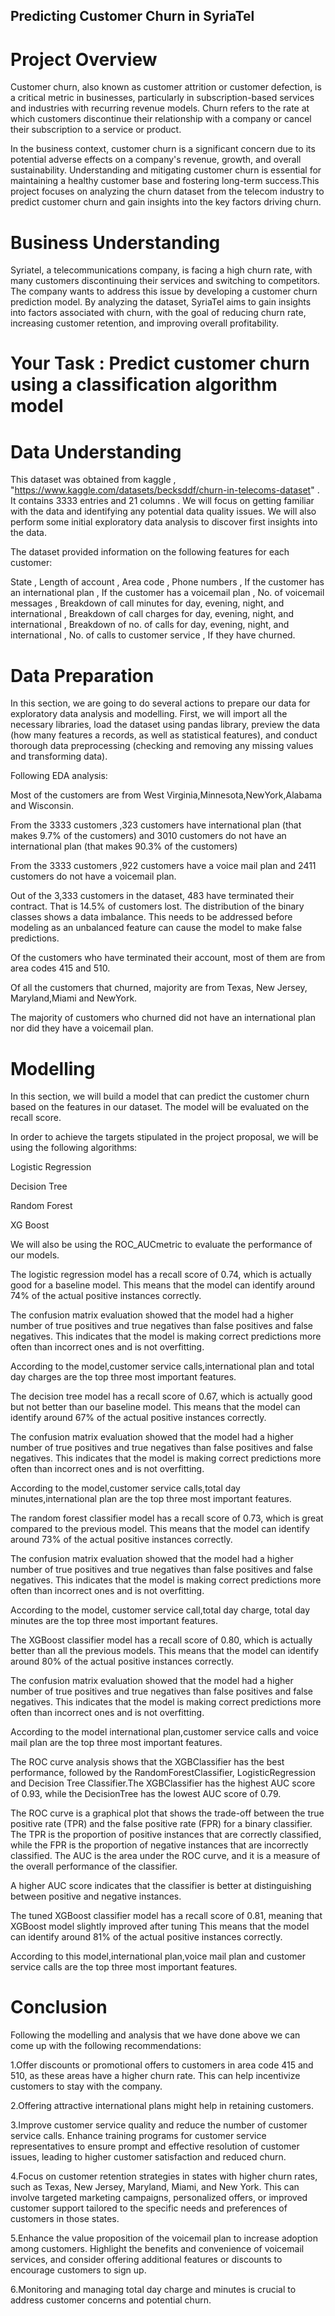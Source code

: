 ## Predicting Customer Churn in SyriaTel

# Project Overview


Customer churn, also known as customer attrition or customer defection, is a critical metric in businesses, particularly in subscription-based services and industries with recurring revenue models. Churn refers to the rate at which customers discontinue their relationship with a company or cancel their subscription to a service or product.


In the business context, customer churn is a significant concern due to its potential adverse effects on a company's revenue, growth, and overall sustainability. Understanding and mitigating customer churn is essential for maintaining a healthy customer base and fostering long-term success.This project focuses on analyzing the churn dataset from the telecom industry to predict customer churn and gain insights into the key factors driving churn.


# Business Understanding


Syriatel, a telecommunications company, is facing a high churn rate, with many customers discontinuing their services and switching to competitors. The company wants to address this issue by developing a customer churn prediction model. By analyzing the dataset, SyriaTel aims to gain insights into factors associated with churn, with the goal of reducing churn rate, increasing customer retention, and improving overall profitability.



# Your Task : Predict customer churn using a classification algorithm model






# Data Understanding


This dataset was obtained from kaggle , "https://www.kaggle.com/datasets/becksddf/churn-in-telecoms-dataset" . It contains 3333 entries and 21 columns . We will focus on getting familiar with the data and identifying any potential data quality issues. We will also perform some initial exploratory data analysis to discover first insights into the data.


The dataset provided information on the following features for each customer:

State , Length of account , Area code , Phone numbers , If the customer has an international plan , If the customer has a voicemail plan , No. of voicemail messages , Breakdown of call minutes for day, evening, night, and international , Breakdown of call charges for day, evening, night, and international , Breakdown of no. of calls for day, evening, night, and international , No. of calls to customer service , If they have churned.


# Data Preparation

In this section, we are going to do several actions to prepare our data for exploratory data analysis and modelling. First, we will import all the necessary libraries, load the dataset using pandas library, preview the data (how many features a records, as well as statistical features), and conduct thorough data preprocessing (checking and removing any missing values and transforming data).






Following EDA analysis:


Most of the customers are from West Virginia,Minnesota,NewYork,Alabama and Wisconsin.

From the 3333 customers ,323 customers have international plan (that makes 9.7% of the customers) and 3010 customers do not have an international plan (that makes 90.3% of the customers)


From the 3333 customers ,922 customers have a voice mail plan and 2411 customers do not have a voicemail plan.


Out of the 3,333 customers in the dataset, 483 have terminated their contract. That is 14.5% of customers lost. The distribution of the binary classes shows a data imbalance. This needs to be addressed before modeling as an unbalanced feature can cause the model to make false predictions.



Of the customers who have terminated their account, most of them are from area codes 415 and 510.



Of all the customers that churned, majority are from Texas, New Jersey, Maryland,Miami and NewYork.



The majority of customers who churned did not have an international plan nor did they have a voicemail plan.




# Modelling


In this section, we will build a model that can predict the customer churn based on the features in our dataset. The model will be evaluated on the recall score.

In order to achieve the targets stipulated in the project proposal, we will be using the following algorithms:

Logistic Regression

Decision Tree

Random Forest

XG Boost

We will also be using the ROC_AUCmetric to evaluate the performance of our models.



The logistic regression model has a recall score of 0.74, which is actually good for a baseline model. This means that the model can identify around 74% of the actual positive instances correctly.

The confusion matrix evaluation showed that the model had a higher number of true positives and true negatives than false positives and false negatives. This indicates that the model is making correct predictions more often than incorrect ones and is not overfitting.

According to the model,customer service calls,international plan and total day charges are the top three most important features.



The decision tree model has a recall score of 0.67, which is actually good but not better than our baseline model. This means that the model can identify around 67% of the actual positive instances correctly.

The confusion matrix evaluation showed that the model had a higher number of true positives and true negatives than false positives and false negatives. This indicates that the model is making correct predictions more often than incorrect ones and is not overfitting.

According to the model,customer service calls,total day minutes,international plan are the top three most important features.


The random forest classifier model has a recall score of 0.73, which is great compared to the previous model. This means that the model can identify around 73% of the actual positive instances correctly.

The confusion matrix evaluation showed that the model had a higher number of true positives and true negatives than false positives and false negatives. This indicates that the model is making correct predictions more often than incorrect ones and is not overfitting.

According to the model, customer service call,total day charge, total day minutes are the top three most important features.



The XGBoost classifier model has a recall score of 0.80, which is actually better than all the previous models. This means that the model can identify around 80% of the actual positive instances correctly.

The confusion matrix evaluation showed that the model had a higher number of true positives and true negatives than false positives and false negatives. This indicates that the model is making correct predictions more often than incorrect ones and is not overfitting.

According to the model international plan,customer service calls and voice mail plan are the top three most important features.



The ROC curve analysis shows that the XGBClassifier has the best performance, followed by the RandomForestClassifier, LogisticRegression and Decision Tree Classifier.The XGBClassifier has the highest AUC score of 0.93, while the DecisionTree has the lowest AUC score of 0.79.

The ROC curve is a graphical plot that shows the trade-off between the true positive rate (TPR) and the false positive rate (FPR) for a binary classifier. The TPR is the proportion of positive instances that are correctly classified, while the FPR is the proportion of negative instances that are incorrectly classified. The AUC is the area under the ROC curve, and it is a measure of the overall performance of the classifier.

A higher AUC score indicates that the classifier is better at distinguishing between positive and negative instances.



The tuned XGBoost classifier model has a recall score of 0.81, meaning that XGBoost model slightly improved after tuning This means that the model can identify around 81% of the actual positive instances correctly.

According to this model,international plan,voice mail plan and customer service calls are the top three most important features.




# Conclusion

Following the modelling and analysis that we have done above we can come up with the following recommendations:

1.Offer discounts or promotional offers to customers in area code 415 and 510, as these areas have a higher churn rate. This can help incentivize customers to stay with the company.

2.Offering attractive international plans might help in retaining customers.

3.Improve customer service quality and reduce the number of customer service calls. Enhance training programs for customer service representatives to ensure prompt and effective resolution of customer issues, leading to higher customer satisfaction and reduced churn.

4.Focus on customer retention strategies in states with higher churn rates, such as Texas, New Jersey, Maryland, Miami, and New York. This can involve targeted marketing campaigns, personalized offers, or improved customer support tailored to the specific needs and preferences of customers in those states.

5.Enhance the value proposition of the voicemail plan to increase adoption among customers. Highlight the benefits and convenience of voicemail services, and consider offering additional features or discounts to encourage customers to sign up.

6.Monitoring and managing total day charge and minutes is crucial to address customer concerns and potential churn.




